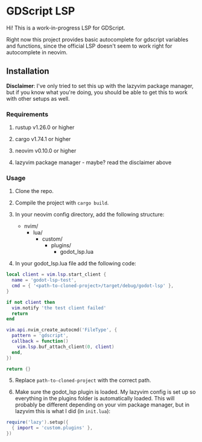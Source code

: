 # GDScript LSP

Hi! This is a work-in-progress LSP for GDScript.


Right now this project provides basic autocomplete for gdscript variables and functions, since the official LSP doesn't seem to work right for autocomplete in neovim.


## Installation

__Disclaimer__: I've only tried to set this up with the lazyvim package manager, but if you know what you're doing, you should be able to get this to work with other setups as well.

### Requirements

1. rustup v1.26.0 or higher

2. cargo v1.74.1 or higher

3. neovim v0.10.0 or higher

4. lazyvim package manager - maybe? read the disclaimer above

### Usage 

1. Clone the repo.

2. Compile the project with `cargo build`.

3. In your neovim config directory, add the following structure:

    - nvim/
        - lua/
            - custom/
                - plugins/
                    - godot_lsp.lua

4. In your godot_lsp.lua file add the following code:

```lua
local client = vim.lsp.start_client {
  name = 'godot-lsp-test',
  cmd = { '<path-to-cloned-project>/target/debug/godot-lsp' },
}

if not client then
  vim.notify 'the test client failed'
  return
end

vim.api.nvim_create_autocmd('FileType', {
  pattern = 'gdscript',
  callback = function()
    vim.lsp.buf_attach_client(0, client)
  end,
})

return {}
```

5. Replace `path-to-cloned-project` with the correct path.

6. Make sure the godot_lsp plugin is loaded. My lazyvim config is set up so everything in the plugins folder is automatically loaded. This will probably be different depending on your vim package manager, but in lazyvim this is what I did (in `init.lua`):

```lua
require('lazy').setup({
  { import = 'custom.plugins' },
})
```

